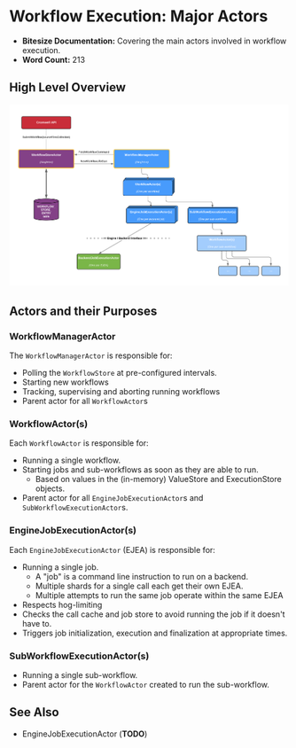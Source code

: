 # Workflow Execution: Major Actors

* **Bitesize Documentation:** Covering the main actors involved in workflow execution.
* **Word Count:** 213

## High Level Overview

![high level overview diagram](WorkflowExecutionHighLevelOverview.png)

## Actors and their Purposes

### WorkflowManagerActor

The `WorkflowManagerActor` is responsible for:

* Polling the `WorkflowStore` at pre-configured intervals.
* Starting new workflows
* Tracking, supervising and aborting running workflows
* Parent actor for all `WorkflowActor`s

### WorkflowActor(s)

Each `WorkflowActor` is responsible for:

* Running a single workflow.
* Starting jobs and sub-workflows as soon as they are able to run.
  * Based on values in the (in-memory) ValueStore and ExecutionStore objects.
* Parent actor for all `EngineJobExecutionActor`s and `SubWorkflowExecutionActor`s.

### EngineJobExecutionActor(s)

Each `EngineJobExecutionActor` (EJEA) is responsible for:

* Running a single job.
  * A "job" is a command line instruction to run on a backend.
  * Multiple shards for a single call each get their own EJEA.
  * Multiple attempts to run the same job operate within the same EJEA
* Respects hog-limiting
* Checks the call cache and job store to avoid running the job if it doesn't have to.
* Triggers job initialization, execution and finalization at appropriate times.

### SubWorkflowExecutionActor(s)

* Running a single sub-workflow.
* Parent actor for the `WorkflowActor` created to run the sub-workflow.


## See Also 

* EngineJobExecutionActor (**TODO**)
